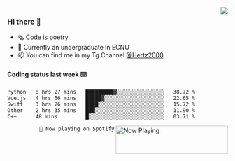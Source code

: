 <img  align="right" src="https://github-readme-stats.vercel.app/api?username=BillChen2K&show_icons=true&count_private=true&hide_title=true">

### Hi there 👋

- 🗞 Code is poetry.
- 🌱 Currently an undergraduate in ECNU
- 📫 You can find me in my Tg Channel [@Hertz2000](https://t.me/Hertz2000).

#### Coding status last week ⌨️

<!--START_SECTION:waka-->
```text
Python   8 hrs 27 mins   █████████▓░░░░░░░░░░░░░░░   38.72 % 
Vue.js   4 hrs 56 mins   █████▓░░░░░░░░░░░░░░░░░░░   22.65 % 
Swift    3 hrs 26 mins   ████░░░░░░░░░░░░░░░░░░░░░   15.72 % 
Other    2 hrs 35 mins   ███░░░░░░░░░░░░░░░░░░░░░░   11.90 % 
C++      48 mins         █░░░░░░░░░░░░░░░░░░░░░░░░   03.71 % 
```
<!--END_SECTION:waka-->


<div>
<a href="https://spotify-now-playing.billchen2k.vercel.app/now-playing?open">
   <img align="right" src="https://spotify-now-playing.billchen2k.vercel.app/now-playing" width="256" height="64" alt="Now Playing">
</a>
</div>

<div>
<p align="right"><code>🎵 Now playing on Spotify</code></p>
</div>

<!--
**BillChen2K/BillChen2K** is a ✨ _special_ ✨ repository because its `README.md` (this file) appears on your GitHub profile.

Here are some ideas to get you started:

- 🔭 I’m currently working on ...
- 🌱 I’m currently learning ...
- 👯 I’m looking to collaborate on ...
- 🤔 I’m looking for help with ...
- 💬 Ask me about ...
- 📫 How to reach me: ...
- 😄 Pronouns: ...
- ⚡ Fun fact: ...
-->
